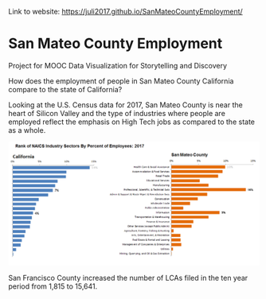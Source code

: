 Link to website: https://juli2017.github.io/SanMateoCountyEmployment/


# San Mateo County Employment
Project for MOOC Data Visualization for Storytelling and Discovery

How does the employment of people in San Mateo County California compare to the state of California?

Looking at the U.S. Census data for 2017, San Mateo County is near the heart of Silicon Valley and the type of industries where people are employed reflect the emphasis on High Tech jobs as compared to the state as a whole.


<img src="./img/CompareOrderSectorsCASMC%.png" />  

San Francisco County increased the number of LCAs filed in the ten year period from 1,815 to 15,641.  
